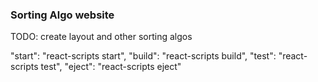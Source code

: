 ### Sorting Algo website

TODO: create layout and other sorting algos 

 "start": "react-scripts start",
    "build": "react-scripts build",
    "test": "react-scripts test",
    "eject": "react-scripts eject"